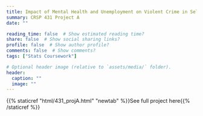 ```yaml
---
title: Impact of Mental Health and Unemployment on Violent Crime in Select US Counties
summary: CRSP 431 Project A
date: ""

reading_time: false  # Show estimated reading time?
share: false  # Show social sharing links?
profile: false  # Show author profile?
comments: false  # Show comments?
tags: ["Stats Coursework"]

# Optional header image (relative to `assets/media/` folder).
header:
  caption: ""
  image: ""
---
```


{{% staticref "html/431_projA.html" "newtab" %}}See full project here{{% /staticref %}}
